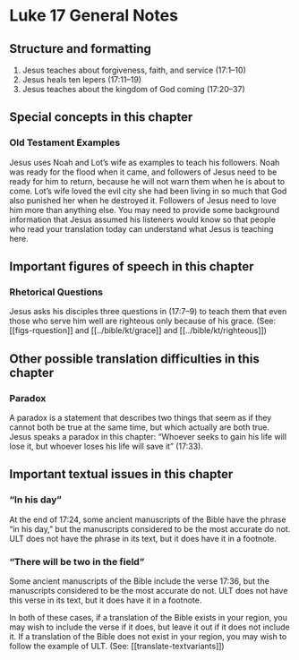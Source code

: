 # Luke 17 General Notes

## Structure and formatting

1. Jesus teaches about forgiveness, faith, and service (17:1–10)
2. Jesus heals ten lepers (17:11–19)
3. Jesus teaches about the kingdom of God coming (17:20–37)

## Special concepts in this chapter

### Old Testament Examples

Jesus uses Noah and Lot’s wife as examples to teach his followers. Noah was ready for the flood when it came, and followers of Jesus need to be ready for him to return, because he will not warn them when he is about to come. Lot’s wife loved the evil city she had been living in so much that God also punished her when he destroyed it. Followers of Jesus need to love him more than anything else. You may need to provide some background information that Jesus assumed his listeners would know so that people who read your translation today can understand what Jesus is teaching here.

## Important figures of speech in this chapter

### Rhetorical Questions

Jesus asks his disciples three questions in (17:7–9) to teach them that even those who serve him well are righteous only because of his grace. (See: [[figs-rquestion]] and [[../bible/kt/grace]] and [[../bible/kt/righteous]])

## Other possible translation difficulties in this chapter

### Paradox

A paradox is a statement that describes two things that seem as if they cannot both be true at the same time, but which actually are both true. Jesus speaks a paradox in this chapter: “Whoever seeks to gain his life will lose it, but whoever loses his life will save it” (17:33).

## Important textual issues in this chapter

### “In his day”

At the end of 17:24, some ancient manuscripts of the Bible have the phrase “in his day,” but the manuscripts considered to be the most accurate do not. ULT does not have the phrase in its text, but it does have it in a footnote.

### “There will be two in the field”

Some ancient manuscripts of the Bible include the verse 17:36, but the manuscripts considered to be the most accurate do not. ULT does not have this verse in its text, but it does have it in a footnote.

In both of these cases, if a translation of the Bible exists in your region, you may wish to include the verse if it does, but leave it out if it does not include it. If a translation of the Bible does not exist in your region, you may wish to follow the example of ULT. (See: [[translate-textvariants]])